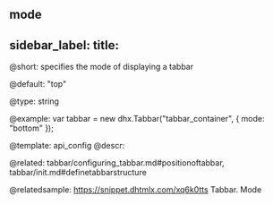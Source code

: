 mode
---
sidebar_label: 
title: 
---          

@short: 
specifies the mode of displaying a tabbar


@default:
"top"


@type: string

@example: 
var tabbar = new dhx.Tabbar("tabbar_container", {
    mode: "bottom"
});


@template:	api_config
@descr: 

@related: tabbar/configuring_tabbar.md#positionoftabbar,
tabbar/init.md#definetabbarstructure

@relatedsample: https://snippet.dhtmlx.com/xq6k0tts	Tabbar. Mode

